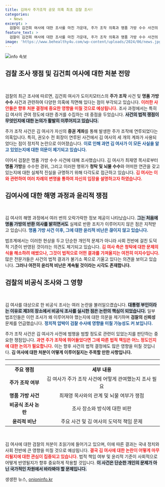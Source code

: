 ```yaml
---
title: 김여사 주가조작 공모 의혹 최초 검찰 조사!
categories:
  - News
excerpt: >
  검찰이 김건희 여사에 대한 조사를 마친 가운데, 주가 조작 의혹과 명품 가방 수수 사건의 향후 결론이 주목받고 있다. 불기소 가능성이 높은 상황에서 검찰의 결정이 과연 어떤 파장을 일으킬지 귀추가 주목된다.
feature_text: >
  검찰이 김건희 여사에 대한 조사를 마친 가운데, 주가 조작 의혹과 명품 가방 수수 사건의 향후 결론이 주목받고 있다. 불기소 가능성이 높은 상황에서 검찰의 결정이 과연 어떤 파장을 일으킬지 귀추가 주목된다.
image: 'https://www.behealthy4u.com/wp-content/uploads/2024/06/news.jpg'
---
```


<p><img src="https://www.behealthy4u.com/wp-content/uploads/2024/06/news.jpg" alt="info 속보" /></p>

<h2 data-ke-size="size26">검찰 조사 쟁점 및 김건희 여사에 대한 처분 전망</h2>

<p data-ke-size="size16">&nbsp;</p>

<p>검찰의 최근 조사에 따르면, 김건희 여사가 도이치모터스의 <b>주가 조작</b> 사건 및 <b>명품 가방 수수</b> 사건과 관련하여 다양한 의혹에 직면해 있다는 점이 부각되고 있습니다. <b><span style="color: #ee2323;">이러한 사안들은 향후 처분 결정에 중요한 영향을 미칠 것으로 예상됩니다.</span></b> 조사 과정에서는 특히 김 여사의 관여 정도에 대한 증거를 수집하는 데 중점을 두었습니다. <b><span style="background-color: #21538527;">사건의 법적 쟁점이 무엇인지에 대한 논의가 활발히 이루어지고 있습니다.</span></b> </p>

<p>주가 조작 사건은 김 여사가 자신의 <b>증권 계좌</b>를 통해 발생한 주가 조작에 연루되었다는 의혹입니다. 특히, 권오수 전 회장이 연루된 사건에서 김 여사의 세 개의 계좌가 사용되었다는 점이 정치적 논란으로 이어졌습니다. <b><span style="color: #1a5490;">이로 인해 과연 김 여사가 이 모든 사실을 알고 있었는지에 대한 의문이 제기되고 있습니다.</span></b></p>

<p>이어서 검찰은 명품 가방 수수 사건에 대해 조사했습니다. 김 여사가 최재영 목사로부터 <b>명품 가방</b>을 수수한 경위, 그리고 이러한 행위가 <b>청탁 및 뇌물 수수</b>와 어떠한 연관을 갖고 있는지에 대한 실체적 진실을 규명하기 위해 다각도로 접근하고 있습니다. <b><span style="color: #ee2323;">김 여사는 이와 관련하여 여러 차례의 변명을 통하여 자신의 입장을 설명하고자 하였습니다.</span></b></p>

<h2 data-ke-size="size26">김여사에 대한 해명 과정과 윤리적 쟁점</h2>

<p data-ke-size="size16">&nbsp;</p>

<p>김 여사의 해명 과정에서 여러 번의 오락가락한 정보 제공이 나타났습니다. <b><span style="background-color: #21538527;">그는 처음에 명품 가방의 반환 의사를 밝히면서도</span></b> 실제로 반환 조치가 이루어지지 않은 점은 지적받고 있습니다. <b><span style="color: #1a5490;">명품 가방 사건 이후, 그에 대한 윤리적 비난은 끊이지 않고 있습니다.</span></b></p>

<p>법조계에서는 이러한 현상을 두고 단순한 개인적 문제가 아니라 사회 전반에 걸친 도덕적 기준이 반영된 것이라는 의견도 제기되고 있습니다. <b><span style="color: #ee2323;">김 여사 측은 청탁에 대한 문제의식을 해소하려 애썼으나, 그것이 법적으로 어떤 결과를 가져올지는 여전히 미지수입니다.</span></b> 많은 전문가들은 사건의 법적 결과가 불기소 쪽으로 기울고 있다는 의견을 보이고 있습니다. <b>그러나 여전히 윤리적 비난은 계속될 것이라는 시각도 존재합니다.</b></p>

<h2 data-ke-size="size26">검찰의 비공식 조사와 그 영향</h2>

<p data-ke-size="size16">&nbsp;</p>

<p>김 여사를 대상으로 한 비공식 조사는 여러 논란을 불러일으켰습니다. <b><span style="background-color: #21538527;">대통령 부인이라는 이유로 제3의 장소에서 비공식 조사를 실시한 점은 논란의 핵심이 되었습니다.</span></b> 일부 법조인들은 이런 조사가 왜 이루어져야 했는지에 대한 의문을 제기하며 <b>검찰의 신뢰성</b> 문제를 언급했습니다. <b><span style="color: #1a5490;">정치적 압박이 검찰 수사에 영향을 미칠 가능성도 커 보입니다.</span></b></p>

<p>주가 조작 사건은 김 여사가 사전에 범행을 범할 정도로 관련이 있었는지를 판단하는 중요한 쟁점입니다. <b><span style="color: #ee2323;">과연 주가 조작에 뛰어들었다면 그에 따른 법적 책임은 어느 정도인지에 대한 논의가 필요합니다.</span></b> 이는 향후 사건의 법적 결정에도 많은 영향을 미칠 것입니다. <b>김 여사에 대한 처분이 어떻게 이루어질지는 주목할 만한 사항입니다.</b></p>

<hr>

<table style="width: 100%; border-collapse: collapse;">
<tr>
<td style="text-align: center; height: 17px;"><b>주요 쟁점</b></td>
<td style="text-align: center; height: 17px;"><b>세부 내용</b></td>
</tr>
<tr>
<td style="text-align: center; height: 17px;"><b>주가 조작 여부</b></td>
<td style="text-align: center; height: 17px;">김 여사가 주가 조작 사건에 어떻게 관여했는지 조사 필요</td>
</tr>
<tr>
<td style="text-align: center; height: 17px;"><b>명품 가방 사건</b></td>
<td style="text-align: center; height: 17px;">최재영 목사와의 관계 및 뇌물 여부가 쟁점</td>
</tr>
<tr>
<td style="text-align: center; height: 17px;"><b>비공식 조사 논란</b></td>
<td style="text-align: center; height: 17px;">조사 장소와 방식에 대한 비판</td>
</tr>
<tr>
<td style="text-align: center; height: 17px;"><b>윤리적 비난</b></td>
<td style="text-align: center; height: 17px;">주요 사건 및 김 여사의 도덕적 책임 문제</td>
</tr>
</table>

<p data-ke-size="size16">&nbsp;</p>

<p>김 여사에 대한 검찰의 처분이 초읽기에 들어가고 있으며, 이에 따른 결과는 국내 정치와 사회 전반에 큰 영향을 미칠 것으로 예상됩니다. <b><span style="color: #ee2323;">결국 김 여사에 대한 논란이 어떻게 마무리될지에 대한 관심이 집중되고 있습니다.</span></b> 법적 책임 여부 및 윤리적 기준이 사회적으로 어떻게 반영될지가 향후 중요하게 작용할 것입니다. <b><span style="background-color: #21538527;">이 사건은 단순한 개인의 문제가 아닌 국가적인 차원에서 바라봐야 할 문제입니다.</span></b></p>
생생한 뉴스, <a href="https://onioninfo.kr" rel="dofollow">onioninfo.kr</a>



